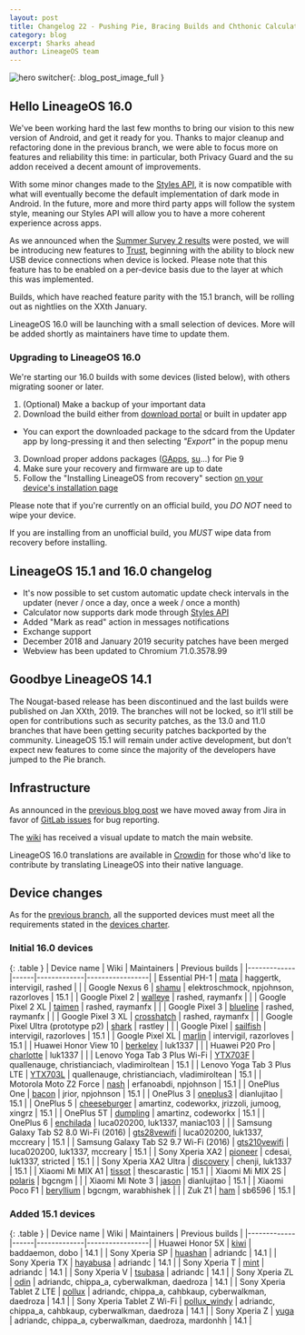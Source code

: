 ```yaml
---
layout: post
title: Changelog 22 - Pushing Pie, Bracing Builds and Chthonic Calculator
category: blog
excerpt: Sharks ahead
author: LineageOS team
---
```


![hero switcher]({{site.baseurl}}/images/2019-02-11/hero.png){: .blog_post_image_full }

## Hello LineageOS 16.0

We've been working hard the last few months to bring our vision to this new version of Android,
and get it ready for you.
Thanks to major cleanup and refactoring done in the previous branch, we were
able to focus more on features and reliability this time: in particular, both Privacy Guard
and the su addon received a decent amount of improvements.

With some minor changes made to the [Styles API](https://wiki.lineageos.org/sdk/api/styles.html), it is now
compatible with what will eventually become the default implementation of dark mode in Android.
In the future, more and more third party apps will follow the system style, meaning our Styles API
will allow you to have a more coherent experience across apps.

As we announced when the [Summer Survey 2 results]({{site.baseurl}}/Summer-Survey-2-Results/) were posted,
we will be introducing new features to [Trust]({{site.baseurl}}/Trust-me/),
beginning with the ability to block new USB device connections when device is locked.
Please note that this feature has to be enabled on a per-device basis due to the
layer at which this was implemented.

Builds, which have reached feature parity with the 15.1 branch, will be rolling out as
nightlies on the XXth January.

LineageOS 16.0 will be launching with a small selection of devices. More will be added
shortly as maintainers have time to update them.

### Upgrading to LineageOS 16.0

We're starting our 16.0 builds with some devices (listed below), with others migrating sooner or later.

 1. (Optional) Make a backup of your important data
 2. Download the build either from [download portal](https://download.lineageos.org) or built in updater app
   * You can export the downloaded package to the sdcard from the Updater app by long-pressing it and then selecting _"Export"_ in the popup menu
 3. Download proper addons packages ([GApps](https://wiki.lineageos.org/gapps.html), [su](https://download.lineageos.org/extras)...) for Pie 9
 4. Make sure your recovery and firmware are up to date
 5. Follow the "Installing LineageOS from recovery" section [on your device's installation page](https://wiki.lineageos.org/install_guides.html)

Please note that if you're currently on an official build, you *DO NOT* need to wipe your device.

If you are installing from an unofficial build, you *MUST* wipe data from recovery before installing.

## LineageOS 15.1 and 16.0 changelog

* It's now possible to set custom automatic update check intervals in the updater (never / once a day, once a week / once a month)
* Calculator now supports dark mode through [Styles API](https://wiki.lineageos.org/sdk/api/styles.html)
* Added "Mark as read" action in messages notifications
* Exchange support
* December 2018 and January 2019 security patches have been merged
* Webview has been updated to Chromium 71.0.3578.99

## Goodbye LineageOS 14.1

The Nougat-based release has been discontinued and the last builds were published on Jan XXth, 2019.
The branches will not be locked, so it’ll still be open for contributions such as security patches,
as the 13.0 and 11.0 branches that have been getting security patches backported by the community.
LineageOS 15.1 will remain under active development, but don’t expect new features to come since the
majority of the developers have jumped to the Pie branch.

## Infrastructure

As announced in the [previous blog post]({{site.baseurl}}/Changelog-21/) we have moved away from Jira in favor of
[GitLab issues](https://gitlab.com/LineageOS/issues) for bug reporting.

The [wiki](https://wiki.lineageos.org) has received a visual update to match the main website.

LineageOS 16.0 translations are available in [Crowdin](https://wiki.lineageos.org/translate-howto.html)
for those who'd like to contribute by translating LineageOS into their native language.

## Device changes

As for the [previous branch]({{site.baseurl}}/Changelog-16/), all the supported devices must meet all the
requirements stated in the [devices charter](https://github.com/LineageOS/charter/blob/master/device-support-requirements.md).


### Initial 16.0 devices

{: .table }
| Device name | Wiki | Maintainers | Previous builds |
|-------------|------|-------------|-----------------|
| Essential PH-1 | [mata](https://wiki.lineageos.org/devices/mata) | haggertk, intervigil, rashed | |
| Google Nexus 6 | [shamu](https://wiki.lineageos.org/devices/shamu) | elektroschmock, npjohnson, razorloves | 15.1 |
| Google Pixel 2 | [walleye](https://wiki.lineageos.org/devices/walleye) | rashed, raymanfx | |
| Google Pixel 2 XL | [taimen](https://wiki.lineageos.org/devices/taimen) | rashed, raymanfx | |
| Google Pixel 3 | [blueline](https://wiki.lineageos.org/devices/blueline) | rashed, raymanfx | |
| Google Pixel 3 XL | [crosshatch](https://wiki.lineageos.org/devices/crosshatch) | rashed, raymanfx | |
| Google Pixel Ultra (prototype p2) | [shark](http://bit.ly/lineage4sharks) | rastley | |
| Google Pixel | [sailfish](https://wiki.lineageos.org/devices/sailfish) | intervigil, razorloves | 15.1 |
| Google Pixel XL | [marlin](https://wiki.lineageos.org/devices/marlin) | intervigil, razorloves | 15.1 |
| Huawei Honor View 10 | [berkeley](https://wiki.lineageos.org/devices/berkeley) | luk1337 | |
| Huawei P20 Pro | [charlotte](https://wiki.lineageos.org/devices/charlotte) | luk1337 | |
| Lenovo Yoga Tab 3 Plus Wi-Fi | [YTX703F](https://wiki.lineageos.org/devices/YTX703F) | quallenauge, christianciach, vladimiroltean | 15.1 |
| Lenovo Yoga Tab 3 Plus LTE | [YTX703L](https://wiki.lineageos.org/devices/YTX703L) | quallenauge, christianciach, vladimiroltean | 15.1 |
| Motorola Moto Z2 Force | [nash](https://wiki.lineageos.org/devices/nash) | erfanoabdi, npjohnson | 15.1 |
| OnePlus One | [bacon](https://wiki.lineageos.org/devices/bacon) | jrior, npjohnson | 15.1 |
| OnePlus 3 | [oneplus3](https://wiki.lineageos.org/devices/oneplus3) | dianlujitao | 15.1 |
| OnePlus 5 | [cheeseburger](https://wiki.lineageos.org/devices/cheeseburger) | amartinz, codeworkx, jrizzoli, jumoog, xingrz | 15.1 |
| OnePlus 5T | [dumpling](https://wiki.lineageos.org/devices/dumpling) | amartinz, codeworkx | 15.1 |
| OnePlus 6 | [enchilada](https://wiki.lineageos.org/devices/enchilada) | luca020200, luk1337, maniac103 | |
| Samsung Galaxy Tab S2 8.0 Wi-Fi (2016) | [gts28vewifi](https://wiki.lineageos.org/devices/gts28vewifi) | luca020200, luk1337, mccreary | 15.1 |
| Samsung Galaxy Tab S2 9.7 Wi-Fi (2016) | [gts210vewifi](https://wiki.lineageos.org/devices/gts210vewifi) | luca020200, luk1337, mccreary | 15.1 |
| Sony Xperia XA2 | [pioneer](https://wiki.lineageos.org/devices/pioneer) | cdesai, luk1337, stricted | 15.1 |
| Sony Xperia XA2 Ultra | [discovery](https://wiki.lineageos.org/devices/discovery) | chenji, luk1337 | 15.1 |
| Xiaomi Mi MIX A1 | [tissot](https://wiki.lineageos.org/devices/tissot) | thescarastic | 15.1 |
| Xiaomi Mi MIX 2S | [polaris](https://wiki.lineageos.org/devices/polaris) | bgcngm | |
| Xiaomi Mi Note 3 | [jason](https://wiki.lineageos.org/devices/jason) | dianlujitao | 15.1 |
| Xiaomi Poco F1 | [beryllium](https://wiki.lineageos.org/devices/beryllium) | bgcngm, warabhishek | |
| Zuk Z1 | [ham](https://wiki.lineageos.org/devices/ham) | sb6596 | 15.1 |

### Added 15.1 devices

{: .table }
| Device name | Wiki | Maintainers | Previous builds |
|-------------|------|-------------|-----------------|
| Huawei Honor 5X | [kiwi](https://wiki.lineageos.org/devices/kiwi) | baddaemon, dobo |  14.1 |
| Sony Xperia SP | [huashan](https://wiki.lineageos.org/devices/huashan) | adriandc |  14.1 |
| Sony Xperia TX | [hayabusa](https://wiki.lineageos.org/devices/hayabusa) | adriandc |  14.1 |
| Sony Xperia T | [mint](https://wiki.lineageos.org/devices/mint) | adriandc | 14.1 |
| Sony Xperia V | [tsubasa](https://wiki.lineageos.org/devices/tsubasa) | adriandc | 14.1 |
| Sony Xperia ZL | [odin](https://wiki.lineageos.org/devices/odin) | adriandc, chippa_a, cyberwalkman, daedroza | 14.1 |
| Sony Xperia Tablet Z LTE | [pollux](https://wiki.lineageos.org/devices/pollux) | adriandc, chippa_a, cahbkaup, cyberwalkman, daedroza | 14.1 |
| Sony Xperia Tablet Z Wi-Fi | [pollux_windy](https://wiki.lineageos.org/devices/pollux_windy) | adriandc, chippa_a, cahbkaup, cyberwalkman, daedroza | 14.1 |
| Sony Xperia Z | [yuga](https://wiki.lineageos.org/devices/yuga) | adriandc, chippa_a, cyberwalkman, daedroza, mardonhh | 14.1 |

